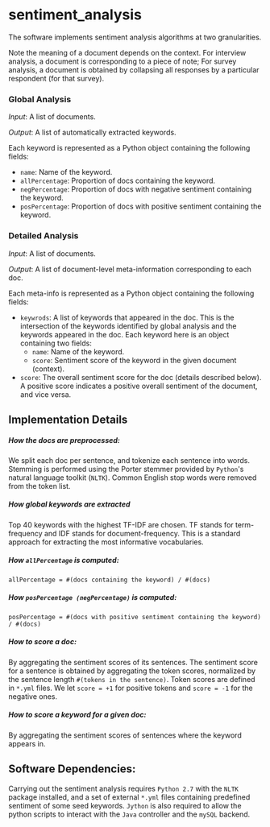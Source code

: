 # sentiment_analysis

The software implements sentiment analysis algorithms at two granularities. 

Note the meaning of a document depends on the context. 
For interview analysis, a document is corresponding to a piece of note;
For survey analysis, a document is obtained by collapsing all responses by a particular respondent (for that survey). 

### Global Analysis

*Input*: A list of documents.

*Output*: A list of automatically extracted keywords.

Each keyword is represented as a Python object containing the following fields:
* `name`: Name of the keyword.
* `allPercentage`: Proportion of docs containing the keyword.
* `negPercentage`: Proportion of docs with negative sentiment containing the keyword.
* `posPercentage`: Proportion of docs with positive sentiment containing the keyword.

### Detailed Analysis

*Input*: A list of documents.

*Output*: A list of document-level meta-information corresponding to each doc.

Each meta-info is represented as a Python object containing the following fields:
* `keywrods`: A list of keywords that appeared in the doc. This is the intersection of the keywords identified by global analysis and the keywords appeared in the doc. Each keyword here is an object containing two fields:
  - `name`: Name of the keyword.
  - `score`: Sentiment score of the keyword in the given document (context). 
* `score`: The overall sentiment score for the doc (details described below). A positive score indicates a positive overall sentiment of the document, and vice versa.

## Implementation Details

##### How the docs are preprocessed:
We split each doc per sentence, and tokenize each sentence into words. Stemming is performed using the Porter stemmer provided by `Python`'s natural language toolkit (`NLTK`). Common English stop words were removed from the token list.

##### How global keywords are extracted
Top 40 keywords with the highest TF-IDF are chosen. TF stands for term-frequency and IDF stands for document-frequency. This is a standard approach for extracting the most informative vocabularies. 

##### How `allPercentage` is computed:
```
allPercentage = #(docs containing the keyword) / #(docs)
```

##### How `posPercentage (negPercentage)` is computed:
```
posPercentage = #(docs with positive sentiment containing the keyword) / #(docs)
```

##### How to score a doc:
By aggregating the sentiment scores of its sentences. The sentiment score for a sentence is obtained by aggregating the token scores, normalized by the sentence length `#(tokens in the sentence)`. Token scores are defined in `*.yml` files. We let `score = +1` for positive tokens and `score = -1` for the negative ones. 

##### How to score a keyword for a given doc:
By aggregating the sentiment scores of sentences where the keyword appears in. 

## Software Dependencies:

Carrying out the sentiment analysis requires `Python 2.7` with the `NLTK` package installed, and a set of external `*.yml` files containing predefined sentiment of some seed keywords. `Jython` is also required to allow the python scripts to interact with the `Java` controller and the `mySQL` backend. 
